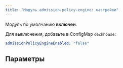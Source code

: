 ```yaml
---
title: "Модуль admission-policy-engine: настройки"
---
```


Модуль по умолчанию **включен**.

Для выключения, добавьте в ConfigMap `deckhouse`:

```yaml
admissionPolicyEngineEnabled: "false"
```

## Параметры

<!-- SCHEMA -->
